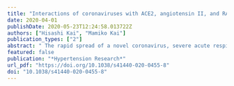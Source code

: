 ```yaml
---
title: "Interactions of coronaviruses with ACE2, angiotensin II, and RAS inhibitors—lessons from available evidence and insights into COVID-19"
date: 2020-04-01
publishDate: 2020-05-23T12:24:58.013722Z
authors: ["Hisashi Kai", "Mamiko Kai"]
publication_types: ["2"]
abstract: " The rapid spread of a novel coronavirus, severe acute respiratory syndrome coronavirus 2 (SARS-CoV-2), has led to an ongoing pandemic of coronavirus disease 2019 (COVID-19). Recently, angiotensin-converting enzyme 2 (ACE2) has been shown to be a functional receptor for SARS-CoV-2 to enter host target cells. Given that angiotensin receptor blockers (ARBs) and an ACE inhibitor (ACEI) upregulated ACE2 expression in animal studies, the concern might arise regarding whether ARBs and ACEIs would increase the morbidity and mortality of COVID-19. On the other hand, animal data suggested a potential protective effect of ARBs against COVID-19 pneumonia because an ARB prevented the aggravation of acute lung injury in mice infected with SARS-CoV, which is closely related to SARS-CoV-2. Importantly, however, there is no clinical or experimental evidence supporting that ARBs and ACEIs either augment the susceptibility to SARS-CoV-2 or aggravate the severity and outcomes of COVID-19 at present. Until further data are available, it is recommended that ARB and ACEI medications be continued for the treatment of patients with cardiovascular disease and hypertension, especially those at high risk, according to guideline-directed medical therapy based on the currently available evidence. "
featured: false
publication: "*Hypertension Research*"
url_pdf: "https://doi.org/10.1038/s41440-020-0455-8"
doi: "10.1038/s41440-020-0455-8"
---
```


